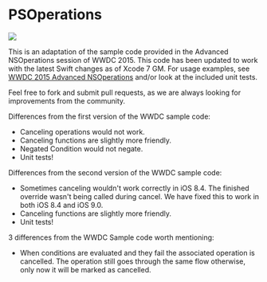 # PSOperations

![](https://travis-ci.org/pluralsight/PSOperations.svg)

This is an adaptation of the sample code provided in the Advanced NSOperations session of WWDC 2015. This code has been updated to work with the latest Swift changes as of Xcode 7 GM. For usage examples, see [WWDC 2015 Advanced NSOperations](https://developer.apple.com/videos/wwdc/2015/?id=226) and/or look at the included unit tests.

Feel free to fork and submit pull requests, as we are always looking for improvements from the community.

Differences from the first version of the WWDC sample code:
* Canceling operations would not work.
* Canceling functions are slightly more friendly.
* Negated Condition would not negate.
* Unit tests!

Differences from the second version of the WWDC sample code:
* Sometimes canceling wouldn't work correctly in iOS 8.4. The finished override wasn't being called during cancel. We have fixed this to work in both iOS 8.4 and iOS 9.0.
* Canceling functions are slightly more friendly.
* Unit tests!

3 differences from the WWDC Sample code worth mentioning:
* When conditions are evaluated and they fail the associated operation is cancelled. The operation still goes through the same flow otherwise, only now it will be marked as cancelled.